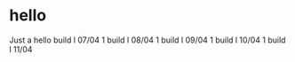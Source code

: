 # hello
Just a hello
build l 07/04 1
build l 08/04 1
build l 09/04 1
build l 10/04 1
build l 11/04 
